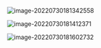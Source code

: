 ![image-20220730181342558](C:\MyDisk\B-Data\Blog\Bug\Bug.assets\image-20220730181342558.png)

![image-20220730181412371](C:\MyDisk\B-Data\Blog\Bug\Bug.assets\image-20220730181412371.png)

![image-20220730181602732](C:\MyDisk\B-Data\Blog\Bug\Bug.assets\image-20220730181602732.png)